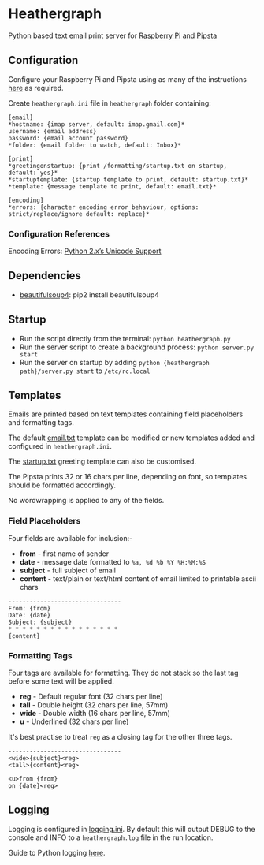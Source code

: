 # Heathergraph

Python based text email print server for [Raspberry Pi](https://www.raspberrypi.org/) and [Pipsta](http://www.pipsta.co.uk/)

## Configuration

Configure your Raspberry Pi and Pipsta using as many of the instructions [here](https://bitbucket.org/ablesystems/pipsta/wiki/Pipsta%20First-Time%20Setup) as required.

Create `heathergraph.ini` file in `heathergraph` folder containing:

```
[email]
*hostname: {imap server, default: imap.gmail.com}* 
username: {email address}
password: {email account password}
*folder: {email folder to watch, default: Inbox}*

[print]
*greetingonstartup: {print /formatting/startup.txt on startup, default: yes}*
*startuptemplate: {startup template to print, default: startup.txt}*
*template: {message template to print, default: email.txt}*

[encoding]
*errors: {character encoding error behaviour, options: strict/replace/ignore default: replace}*
```

### Configuration References
Encoding Errors: [Python 2.x’s Unicode Support](https://docs.python.org/2.7/howto/unicode.html#the-unicode-type)

## Dependencies

- [beautifulsoup4](https://pypi.org/project/beautifulsoup4/): pip2 install beautifulsoup4

## Startup

- Run the script directly from the terminal: `python heathergraph.py`
- Run the server script to create a background process: `python server.py start`
- Run the server on startup by adding `python {heathergraph path}/server.py start` to `/etc/rc.local`

## Templates

Emails are printed based on text templates containing field placeholders and formatting tags.

The default [email.txt](https://github.com/idiotandrobot/heathergraph/blob/master/templates/email.txt) template can be modified or new templates added and configured in `heathergraph.ini`.

The [startup.txt](https://github.com/idiotandrobot/heathergraph/blob/master/templates/startup.txt) greeting template can also be customised.

The Pipsta prints 32 or 16 chars per line, depending on font, so templates should be formatted accordingly.

No wordwrapping is applied to any of the fields.

### Field Placeholders

Four fields are available for inclusion:-

- **from** - first name of sender
- **date** - message date formatted to `%a, %d %b %Y %H:%M:%S`
- **subject** - full subject of email
- **content** - text/plain or text/html content of email limited to printable ascii chars

```
--------------------------------
From: {from}
Date: {date}
Subject: {subject}
* * * * * * * * * * * * * * * * 
{content}
```

### Formatting Tags

Four tags are available for formatting. They do not stack so the last tag before some text will be applied.

- **reg** - Default regular font (32 chars per line)
- **tall** - Double height (32 chars per line, 57mm)
- **wide** - Double width (16 chars per line, 57mm)
- **u** - Underlined (32 chars per line) 

It's best practise to treat `reg` as a closing tag for the other three tags.

```
--------------------------------
<wide>{subject}<reg>
<tall>{content}<reg>

<u>from {from}
on {date}<reg> 
```

## Logging

Logging is configured in [logging.ini](https://github.com/idiotandrobot/heathergraph/blob/master/logging.ini). By default this will output DEBUG to the console and INFO to a `heathergraph.log` file in the run location.

Guide to Python logging [here](https://docs.python.org/2/howto/logging.html).
